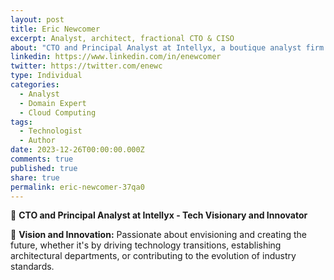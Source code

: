 ```yaml
---
layout: post
title: Eric Newcomer
excerpt: Analyst, architect, fractional CTO & CISO
about: "CTO and Principal Analyst at Intellyx, a boutique analyst firm founded by Jason Bloomberg.&newline;"
linkedin: https://www.linkedin.com/in/enewcomer
twitter: https://twitter.com/enewc
type: Individual
categories:
  - Analyst
  - Domain Expert
  - Cloud Computing
tags:
  - Technologist
  - Author
date: 2023-12-26T00:00:00.000Z
comments: true
published: true
share: true
permalink: eric-newcomer-37qa0
---
```

🚀 **CTO and Principal Analyst at Intellyx - Tech Visionary and Innovator**

🚀 **Vision and Innovation:**
Passionate about envisioning and creating the future, whether it's by driving technology transitions, establishing architectural departments, or contributing to the evolution of industry standards.



